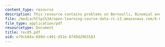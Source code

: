 ```yaml
---
content_type: resource
description: This resource contains problems on Bernoulli, Binomial and Poisson.
file: /media/https%3A/open-learning-course-data-rc.s3.amazonaws.com/6-041-probabilistic-systems-analysis-and-applied-probability-spring-2006/e79cb88a699dc491d51e0740d2965583_rec05.pdf
file_type: application/pdf
resourcetype: Document
title: rec05.pdf
uid: e79cb88a-699d-c491-d51e-0740d2965583
---
```

